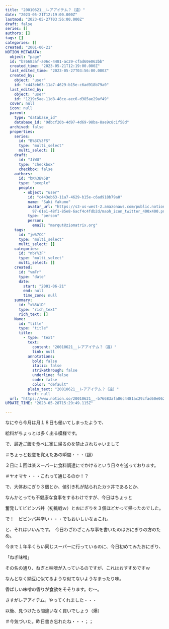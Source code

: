 ```yaml
---
title: "20010621__レアアイテム？（違）"
date: "2023-05-21T12:19:00.000Z"
lastmod: "2023-05-27T03:56:00.000Z"
draft: false
series: []
authors: []
tags: []
categories: []
created: "2001-06-21"
NOTION_METADATA:
  object: "page"
  id: "b76683af-a06c-4481-ac29-cfad60e062bb"
  created_time: "2023-05-21T12:19:00.000Z"
  last_edited_time: "2023-05-27T03:56:00.000Z"
  created_by:
    object: "user"
    id: "c443eb63-11a7-4629-b15e-c6ad918b79a0"
  last_edited_by:
    object: "user"
    id: "1219c5ae-11d8-48ce-aec6-d385ae29af49"
  cover: null
  icon: null
  parent:
    type: "database_id"
    database_id: "9dbcf20b-4d97-4d69-98ba-8ae9c8c1f58d"
  archived: false
  properties:
    series:
      id: "B%3C%3FS"
      type: "multi_select"
      multi_select: []
    draft:
      id: "JiWU"
      type: "checkbox"
      checkbox: false
    authors:
      id: "bK%3B%5B"
      type: "people"
      people:
        - object: "user"
          id: "c443eb63-11a7-4629-b15e-c6ad918b79a0"
          name: "Saki Yakumo"
          avatar_url: "https://s3-us-west-2.amazonaws.com/public.notion-static.com/3ad1c4\
            97-61e1-48f1-85e8-6acf4c4fdb2d/maoh_icon_twitter_400x400.png"
          type: "person"
          person:
            email: "marqut@ziomatrix.org"
    tags:
      id: "jw%7CC"
      type: "multi_select"
      multi_select: []
    categories:
      id: "nbY%3F"
      type: "multi_select"
      multi_select: []
    created:
      id: "vmFr"
      type: "date"
      date:
        start: "2001-06-21"
        end: null
        time_zone: null
    summary:
      id: "x%3AlD"
      type: "rich_text"
      rich_text: []
    Name:
      id: "title"
      type: "title"
      title:
        - type: "text"
          text:
            content: "20010621__レアアイテム？（違）"
            link: null
          annotations:
            bold: false
            italic: false
            strikethrough: false
            underline: false
            code: false
            color: "default"
          plain_text: "20010621__レアアイテム？（違）"
          href: null
  url: "https://www.notion.so/20010621__-b76683afa06c4481ac29cfad60e062bb"
UPDATE_TIME: "2023-05-28T15:29:49.115Z"

---
```

<link rel="stylesheet" href="https://cdn.jsdelivr.net/npm/katex@0.16.2/dist/katex.min.css" integrity="sha384-bYdxxUwYipFNohQlHt0bjN/LCpueqWz13HufFEV1SUatKs1cm4L6fFgCi1jT643X" crossorigin="anonymous">


なにやら今月は月１８日も働いてしまったようで、


給料がちょっとは多く出る模様です。


で、最近ご飯を食べに家に帰るのを禁止されちゃいまして


＃ちょっと殺意を覚えたあの瞬間・・・（謎）


２日に１回は某スーパーに食料調達にでかけるという日々を送っております。


＃ヤオマサ・・・これって通じるのか！？


で、大体おにぎり３個とか、値引き札が貼られたカツ丼であるとか、


なんかとっても不健康な食事をするわけですが、今日はちょっと


奮発してビビンバ丼（初挑戦ｗ）とおにぎりを３個ほどかって帰ったのでした。


で！　ビビンバ丼辛い・・・でもおいしいなぁこれ。


と、それはいいんです。　今日わざわざこんな事を書いたのはおにぎりの方のため。


今まで１年半くらい同じスーパーに行っているのに、今日初めてみたおにぎり、


「ねぎ味噌」


その名の通り、ねぎと味噌が入っているのですが、これはおすすめですｗ


なんとなく納豆に似てるような似てないようなまったり味。


香ばしい味噌の香りが食欲をそそります。む～。


さすがレアアイテム。やってくれました・・・


以後、見つけたら間違いなく買いでしょう（爆）


＃今気づいた。昨日書き忘れたね・・・；；

